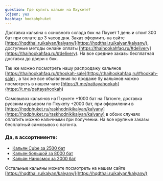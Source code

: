 ```yaml
---
question: Где купить кальян на Пхукете?
ldjson: yes 
hashtag: hookahphuket
---
```


Доставка кальяна с основного склада бкк на Пхукет 1 день и стоит 300 бат при оплате до 3 часов дня. Заказ оформить на сайте [https://hqdthai.ru/kalyan/kalyany/](https://hqdthai.ru/kalyan/kalyany/), доступные методы онлайн оплаты [https://thaihookahfaq.ru/#delivery](https://thaihookahfaq.ru/#delivery). На все средние заказы бесплатная доставка до двери с бкк.

Так же можно посмотреть нашу распродажу кальянов [https://thaihookahfaq.ru/#hookah-sale](https://thaihookahfaq.ru/#hookah-sale) , а так же все обьявления по продаже бу кальянов можно посмотреть в нашем чате [https://t.me/pattayahookah](https://t.me/pattayahookah)

Самовывоз кальянов на Пхукете +1000 бат на Патонге, доставка русским курьером по Пхукету +2000 бат, при оформлении в  [https://hqdphuket.ru/raskhodnikikalyan/kalyany](https://hqdphuket.ru/raskhodnikikalyan/kalyany) в обоих случаях оплатить можно наличными при получении. На все крупные заказы бесплатный самовывоз с патонга.

### Да, в ассортименте:

* [Кальян Cube за 2500 бат](https://hqdphuket.ru/kalyan/cube)
* [Кальян большой за 8000 бат](https://hqdphuket.ru/kalyan/kalyanbolshoy)
* [Кальян Наносмок за 2000 бат](https://hqdphuket.ru/kalyan/nanosmoke)

Остальные кальяны можете посмотреть на нашем сайте [https://hqdthai.ru/kalyan/kalyany/](https://hqdthai.ru/kalyan/kalyany/) 
